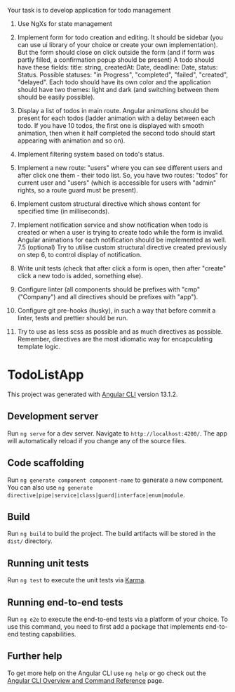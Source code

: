Your task is to develop application for todo management
1. Use NgXs for state management
2. Implement form for todo creation and editing. It should be sidebar (you can use ui library of your choice or create your own implementation).
  But the form should close on click outside the form (and if form was partly filled, a confirmation popup should be present)
  A todo should have these fields: title: string, createdAt: Date, deadline: Date, status: Status.
  Possible statuses: "in Progress", "completed", "failed", "created", "delayed". Each todo should have its own color and the application should
  have two themes: light and dark (and switching between them should be easily possible).
3. Display a list of todos in main route. Angular animations should be present for each todos
  (ladder animation with a delay between each todo. If you have 10 todos, the first one is displayed with smooth animation, then
  when it half completed the second todo should start appearing with animation and so on).
4. Implement filtering system based on todo's status.
5. Implement a new route: "users" where you can see different users and after click one them - their todo list.
  So, you have two routes: "todos" for current user and "users" (which is accessible for users with "admin" rights, so a route guard must be present).
6. Implement custom structural directive which shows content for specified time (in milliseconds).
7. Implement notification service and show notification when todo is created or when a user is trying to create todo while the form is invalid.
  Angular animations for each notification should be implemented as well.
  7.5 (optional) Try to utilise custom structural directive created previously on step 6, to control display of notification.
8. Write unit tests (check that after click a form is open, then after "create" click a new todo is added, something else).
9. Configure linter (all components should be prefixes with "cmp" ("Company") and all directives should be prefixes with "app").
10. Configure git pre-hooks (husky), in such a way that before commit a linter, tests and prettier should be run.

 11. Try to use as less scss as possible and as much directives as possible.
 Remember, directives are the most idiomatic way for encapculating template logic.


# TodoListApp

This project was generated with [Angular CLI](https://github.com/angular/angular-cli) version 13.1.2.

## Development server

Run `ng serve` for a dev server. Navigate to `http://localhost:4200/`. The app will automatically reload if you change any of the source files.

## Code scaffolding

Run `ng generate component component-name` to generate a new component. You can also use `ng generate directive|pipe|service|class|guard|interface|enum|module`.

## Build

Run `ng build` to build the project. The build artifacts will be stored in the `dist/` directory.

## Running unit tests

Run `ng test` to execute the unit tests via [Karma](https://karma-runner.github.io).

## Running end-to-end tests

Run `ng e2e` to execute the end-to-end tests via a platform of your choice. To use this command, you need to first add a package that implements end-to-end testing capabilities.

## Further help

To get more help on the Angular CLI use `ng help` or go check out the [Angular CLI Overview and Command Reference](https://angular.io/cli) page.
